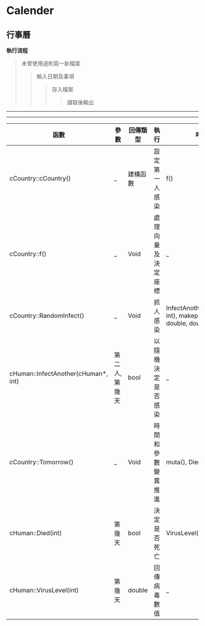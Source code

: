 # Calender
## **行事曆**

**執行流程**
>未曾使用過則寫一新檔案
>>輸入日期及事項
>>>存入檔案
>>>>讀取後輸出

----
   


---
函數                                 | 參數      |     回傳類型 | 執行             | 呼叫
---- | ---- | ---- | ---- | ----
cCountry::cCountry()                | _            | 建構函數 | 設定第一人感染     | f()  
cCountry::f()                       | _            | Void    | 處理向量及決定座標 | _  
cCountry::RandomInfect()            | _            | Void    | 抓人感染         | InfectAnother(cHuman*, int), makep(double, double, double)  
cHuman::InfectAnother(cHuman*, int) | 第二人, 第幾天 | bool    | 以隨機決定是否感染 | _  
cCountry::Tomorrow()                | _            | Void    | 時間和參數變異推進 | muta(), Died(int)  
cHuman::Died(int)                   | 第幾天        | bool    | 決定是否死亡      | VirusLevel(int)  
cHuman::VirusLevel(int)             | 第幾天        | double  | 回傳病毒數值      | _  

